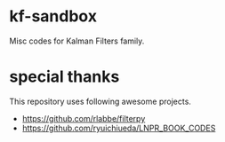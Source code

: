 # kf-sandbox
Misc codes for Kalman Filters family.

# special thanks
This repository uses following awesome projects.

 - https://github.com/rlabbe/filterpy 
 - https://github.com/ryuichiueda/LNPR_BOOK_CODES

